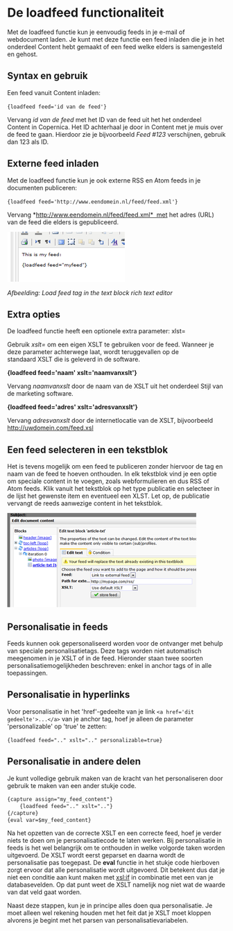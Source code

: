 # De loadfeed functionaliteit

Met de loadfeed functie kun je eenvoudig feeds in je e-mail of
webdocument laden. Je kunt met deze functie een feed inladen die 
je in het onderdeel Content hebt gemaakt of een feed welke elders is
samengesteld en gehost.


## Syntax en gebruik

Een feed vanuit Content inladen:

`{loadfeed feed='id van de feed'}`

Vervang *id van de feed* met het ID van de feed uit het het onderdeel
Content in Copernica. Het ID achterhaal je door in Content met je muis 
over de feed te gaan. Hierdoor zie je bijvoorbeeld *Feed #123* verschijnen, 
gebruik dan 123 als ID.

## Externe feed inladen

Met de loadfeed functie kun je ook externe RSS en Atom feeds in je
documenten publiceren:

`{loadfeed feed='http://www.eendomein.nl/feed/feed.xml'}`

Vervang *http://www.eendomein.nl/feed/feed.xml*  met het adres (URL) van
de feed die elders is gepubliceerd.

![](../images/loadfeed1.png)

*Afbeelding: Load feed tag in the text block rich text editor*


## Extra opties

De loadfeed functie heeft een optionele extra parameter: xlst=

Gebruik *xslt=* om een eigen XSLT te gebruiken voor de feed. Wanneer je
deze parameter achterwege laat, wordt teruggevallen op de
standaard XSLT die is geleverd in de software.

**{loadfeed feed='naam' xslt='naamvanxslt'}**

Vervang *naamvanxslt* door de naam van de XSLT uit het onderdeel Stijl
van de marketing software.

**{loadfeed feed='adres' xslt='adresvanxslt'}**

Vervang *adresvanxslt* door de internetlocatie van de XSLT, bijvoorbeeld
http://uwdomein.com/feed.xsl


## Een feed selecteren in een tekstblok

Het is tevens mogelijk om een feed te publiceren zonder hiervoor de tag
en naam van de feed te hoeven onthouden. In elk tekstblok vind je een
optie om speciale content in te voegen, zoals webformulieren en dus RSS
of Atom feeds. Klik vanuit het tekstblok op het type publicatie en
selecteer in de lijst het gewenste item en eventueel een XLST. Let op,
de publicatie vervangt de reeds aanwezige content in het tekstblok.

![](../images/loadfeedfunction.png)


## Personalisatie in feeds

Feeds kunnen ook gepersonaliseerd worden voor de ontvanger met behulp 
van speciale personalisatietags. Deze tags worden niet automatisch 
meegenomen in je XSLT of in de feed. Hieronder staan twee soorten 
personalisatiemogelijkheden beschreven: enkel in anchor tags of in 
alle toepassingen.


## Personalisatie in hyperlinks

Voor personalisatie in het 'href'-gedeelte van je link `<a href='dit gedeelte'>...</a>` 
van je anchor tag, hoef je alleen de parameter 'personalizable' op 'true' te zetten:

`{loadfeed feed=".." xslt=".." personalizable=true}`


## Personalisatie in andere delen

Je kunt volledige gebruik maken van de kracht van het personaliseren 
door gebruik te maken van een ander stukje code.

```text
{capture assign="my_feed_content"}
    {loadfeed feed=".." xslt=".."}
{/capture}
{eval var=$my_feed_content}
```

Na het opzetten van de correcte XSLT en een correcte feed, hoef je verder 
niets te doen om je personalisatiecode te laten werken. Bij personalisatie 
in feeds is het wel belangrijk om te onthouden in welke volgorde taken worden
uitgevoerd. De XSLT wordt eerst geparset en daarna wordt de personalisatie pas 
toegepast. De **eval** functie in het stukje code hierboven zorgt ervoor dat alle 
personalisatie wordt uitgevoerd. Dit betekent dus dat je niet een conditie aan
kunt maken met <xsl:if> in combinatie met een van je databasevelden. Op dat punt
weet de XSLT namelijk nog niet wat de waarde van dat veld gaat worden.

Naast deze stappen, kun je in principe alles doen qua personalisatie. Je moet alleen
wel rekening houden met het feit dat je XSLT moet kloppen alvorens je begint met het 
parsen van personalisatievariabelen.
